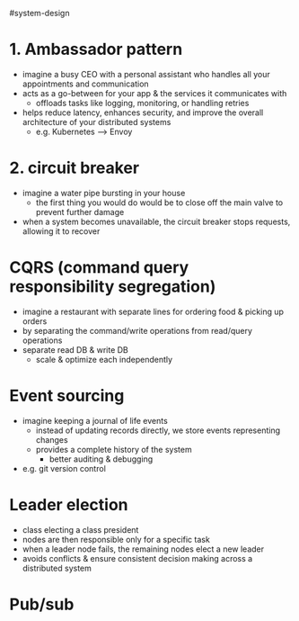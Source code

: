 #system-design 
# 1. Ambassador pattern
- imagine a busy CEO with a personal assistant who handles all your appointments and communication
- acts as a go-between for your app & the services it communicates with
	- offloads tasks like logging, monitoring, or handling retries
- helps reduce latency, enhances security, and improve the overall architecture of your distributed systems
	- e.g. Kubernetes --> Envoy

# 2. circuit breaker 
- imagine a water pipe bursting in your house
	- the first thing you would do would be to close off the main valve to prevent further damage
- when a system becomes unavailable, the circuit breaker stops requests, allowing it to recover

# CQRS (command query responsibility segregation)
- imagine a restaurant with separate lines for ordering food & picking up orders
- by separating the command/write operations from read/query operations
- separate read DB & write DB
	- scale & optimize each independently

# Event sourcing
- imagine keeping a journal of life events
	- instead of updating records directly, we store events representing changes
	- provides a complete history of the system 
		- better auditing & debugging
- e.g. git version control 

# Leader election
- class electing a class president
- nodes are then responsible only for a specific task
- when a leader node fails, the remaining nodes elect a new leader
- avoids conflicts & ensure consistent decision making across a distributed system

# Pub/sub
